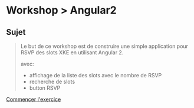 # Workshop > Angular2

## Sujet

> Le but de ce workshop est de construire une simple application pour RSVP des slots XKE en utilisant Angular 2.
> 
> avec:
> - affichage de la liste des slots avec le nombre de RSVP 
> - recherche de slots
> - button RSVP

[Commencer l'exercice](getting-started.md)


